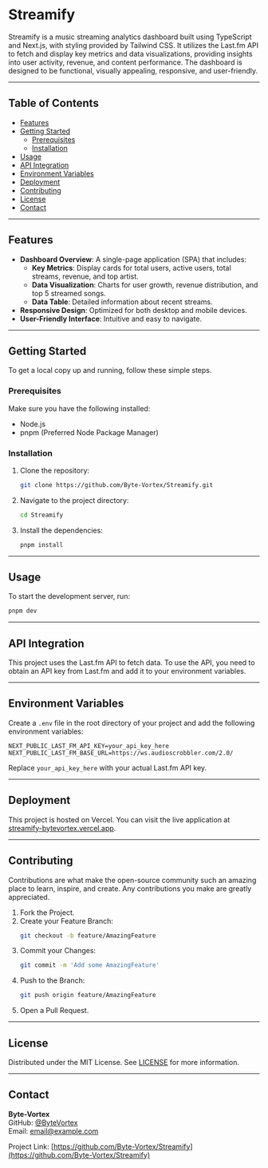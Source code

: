 # Streamify

Streamify is a music streaming analytics dashboard built using TypeScript and Next.js, with styling provided by Tailwind CSS. It utilizes the Last.fm API to fetch and display key metrics and data visualizations, providing insights into user activity, revenue, and content performance. The dashboard is designed to be functional, visually appealing, responsive, and user-friendly.

---

## Table of Contents

- [Features](#features)
- [Getting Started](#getting-started)
  - [Prerequisites](#prerequisites)
  - [Installation](#installation)
- [Usage](#usage)
- [API Integration](#api-integration)
- [Environment Variables](#environment-variables)
- [Deployment](#deployment)
- [Contributing](#contributing)
- [License](#license)
- [Contact](#contact)

---

## Features

- **Dashboard Overview**: A single-page application (SPA) that includes:
  - **Key Metrics**: Display cards for total users, active users, total streams, revenue, and top artist.
  - **Data Visualization**: Charts for user growth, revenue distribution, and top 5 streamed songs.
  - **Data Table**: Detailed information about recent streams.
- **Responsive Design**: Optimized for both desktop and mobile devices.
- **User-Friendly Interface**: Intuitive and easy to navigate.

---

## Getting Started

To get a local copy up and running, follow these simple steps.

### Prerequisites

Make sure you have the following installed:

- Node.js
- pnpm (Preferred Node Package Manager)

### Installation

1. Clone the repository:
    ```sh
    git clone https://github.com/Byte-Vortex/Streamify.git
    ```

2. Navigate to the project directory:
    ```sh
    cd Streamify
    ```

3. Install the dependencies:
    ```sh
    pnpm install
    ```

---

## Usage

To start the development server, run:
```sh
pnpm dev
```

---

## API Integration

This project uses the Last.fm API to fetch data. To use the API, you need to obtain an API key from Last.fm and add it to your environment variables.

---

## Environment Variables

Create a `.env` file in the root directory of your project and add the following environment variables:

```env
NEXT_PUBLIC_LAST_FM_API_KEY=your_api_key_here
NEXT_PUBLIC_LAST_FM_BASE_URL=https://ws.audioscrobbler.com/2.0/
```

Replace `your_api_key_here` with your actual Last.fm API key.

---

## Deployment

This project is hosted on Vercel. You can visit the live application at [streamify-bytevortex.vercel.app](https://streamify-bytevortex.vercel.app).

---

## Contributing

Contributions are what make the open-source community such an amazing place to learn, inspire, and create. Any contributions you make are greatly appreciated.

1. Fork the Project.
2. Create your Feature Branch:
   ```sh
   git checkout -b feature/AmazingFeature
   ```
3. Commit your Changes:
   ```sh
   git commit -m 'Add some AmazingFeature'
   ```
4. Push to the Branch:
   ```sh
   git push origin feature/AmazingFeature
   ```
5. Open a Pull Request.

---

## License

Distributed under the MIT License. See [LICENSE](./LICENSE) for more information.

---

## Contact

**Byte-Vortex**  
GitHub: [@ByteVortex](https://github.com/Byte-Vortex)  
Email: email@example.com  

Project Link: [https://github.com/Byte-Vortex/Streamify](https://github.com/Byte-Vortex/Streamify)

